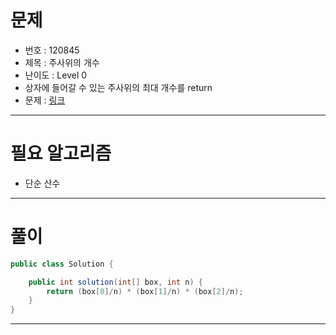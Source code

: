 # 문제
- 번호 : 120845
- 제목 : 주사위의 개수
- 난이도 : Level 0
- 상자에 들어갈 수 있는 주사위의 최대 개수를 return
- 문제 : [링크](https://school.programmers.co.kr/learn/courses/30/lessons/120845)

---

# 필요 알고리즘
- 단순 산수

---

# 풀이
```java
public class Solution {

    public int solution(int[] box, int n) {
        return (box[0]/n) * (box[1]/n) * (box[2]/n);
    }
}
```

---
